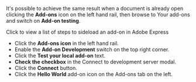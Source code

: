 <InlineAlert slots="text" variant="info"/>

It's possible to achieve the same result when a document is already open clicking the **Add-ons** icon on the left hand rail, then browse to Your add-ons and switch on **Add-on testing**.

<detailsblock slots = "summary, list"/>

Click to view a list of steps to sideload an add-on in Adobe Express

- Click the **Add-ons icon** in the left hand rail.
- Enable the **Add-on Development** switch on the top right corner.
- Click the **Test your local add-on** text.
- **Check the checkbox** in the Connect to development server modal.
- Click the **Connect** button.
- Click the **Hello World** add-on icon on the Add-ons tab on the left.
